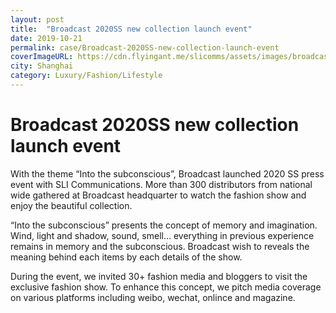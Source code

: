 ```yaml
---
layout: post
title:  "Broadcast 2020SS new collection launch event"
date: 2019-10-21
permalink: case/Broadcast-2020SS-new-collection-launch-event
coverImageURL: https://cdn.flyingant.me/slicomms/assets/images/broadcast/image-2.png
city: Shanghai
category: Luxury/Fashion/Lifestyle
---
```

<h1>Broadcast 2020SS new collection launch event</h1>
<div class='carousel'>
  <div class='item'>
    <div style="background: url('https://cdn.flyingant.me/slicomms/assets/images/broadcast/image-1.png');background-size: contain;background-repeat: no-repeat;background-position: center;"></div>
  </div>
  <div class='item'>
    <div style="background: url('https://cdn.flyingant.me/slicomms/assets/images/broadcast/image-2.png');background-size: contain;background-repeat: no-repeat;background-position: center;"></div>
  </div>
  <div class='item'>
    <div style="background: url('https://cdn.flyingant.me/slicomms/assets/images/broadcast/image-3.png');background-size: contain;background-repeat: no-repeat;background-position: center;"></div>
  </div>
  <div class='item'>
    <div style="background: url('https://cdn.flyingant.me/slicomms/assets/images/broadcast/image-4.png');background-size: contain;background-repeat: no-repeat;background-position: center;"></div>
  </div>
  <div class='item'>
    <div style="background: url('https://cdn.flyingant.me/slicomms/assets/images/broadcast/image-5.png');background-size: contain;background-repeat: no-repeat;background-position: center;"></div>
  </div>
  <div class='item'>
    <div style="background: url('https://cdn.flyingant.me/slicomms/assets/images/broadcast/image-6.png');background-size: contain;background-repeat: no-repeat;background-position: center;"></div>
  </div>
  <div class='item'>
    <div style="background: url('https://cdn.flyingant.me/slicomms/assets/images/broadcast/image-7.png');background-size: contain;background-repeat: no-repeat;background-position: center;"></div>
  </div>
  <div class='item'>
    <div style="background: url('https://cdn.flyingant.me/slicomms/assets/images/broadcast/image-8.png');background-size: contain;background-repeat: no-repeat;background-position: center;"></div>
  </div>
</div>
<p>
With the theme “Into the subconscious”, Broadcast launched 2020 SS press event with SLI Communications. More than 300 distributors from national wide gathered at Broadcast headquarter to watch the fashion show and enjoy the beautiful collection. 
</p>
<p>
“Into the subconscious” presents the concept of memory and imagination. Wind, light and shadow, sound, smell… everything in previous experience remains in memory and the subconscious. Broadcast wish to reveals the meaning behind each items by each details of the show. 
</p>
<p>
During the event, we invited 30+ fashion media and bloggers to visit the exclusive fashion show. To enhance this concept, we pitch media coverage on various platforms including weibo, wechat, onlince and magazine.  
</p>
